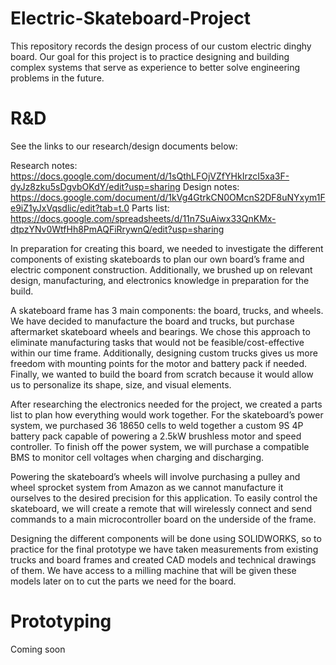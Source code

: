 # Electric-Skateboard-Project

This repository records the design process of our custom electric dinghy board. Our goal for this project is to practice designing and building complex systems that serve as experience to better solve engineering problems in the future.

# R&D
See the links to our research/design documents below:

Research notes:
https://docs.google.com/document/d/1sQthLFOjVZfYHkIrzcI5xa3F-dyJz8zku5sDgvbOKdY/edit?usp=sharing
Design notes:
https://docs.google.com/document/d/1kVg4GtrkCN0OMcnS2DF8uNYxym1Fe9iZ1yJxVqsdlic/edit?tab=t.0
Parts list:
https://docs.google.com/spreadsheets/d/11n7SuAiwx33QnKMx-dtpzYNv0WtfHh8PmAQFiRrywnQ/edit?usp=sharing

In preparation for creating this board, we needed to investigate the different components of existing skateboards to plan our own board’s frame and electric component construction. Additionally, we brushed up on relevant design, manufacturing, and electronics knowledge in preparation for the build. 

A skateboard frame has 3 main components: the board, trucks, and wheels. We have decided to manufacture the board and trucks, but purchase aftermarket skateboard wheels and bearings. We chose this approach to eliminate manufacturing tasks that would not be feasible/cost-effective within our time frame. Additionally, designing custom trucks gives us more freedom with mounting points for the motor and battery pack if needed. Finally, we wanted to build the board from scratch because it would allow us to personalize its shape, size, and visual elements.

After researching the electronics needed for the project, we created a parts list to plan how everything would work together. For the skateboard’s power system, we purchased 36 18650 cells to weld together a custom 9S 4P battery pack capable of powering a 2.5kW brushless motor and speed controller. To finish off the power system, we will purchase a compatible BMS to monitor cell voltages when charging and discharging. 

Powering the skateboard’s wheels will involve purchasing a pulley and wheel sprocket system from Amazon as we cannot manufacture it ourselves to the desired precision for this application. To easily control the skateboard, we will create a remote that will wirelessly connect and send commands to a main microcontroller board on the underside of the frame.

Designing the different components will be done using SOLIDWORKS, so to practice for the final prototype we have taken measurements from existing trucks and board frames and created CAD models and technical drawings of them. We have access to a milling machine that will be given these models later on to cut the parts we need for the board.

# Prototyping
Coming soon


